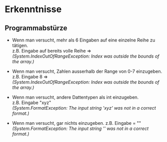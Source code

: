 # Erkenntnisse

## Programmabstürze

- Wenn man versucht, mehr als 6 Eingaben auf eine einzelne Reihe zu tätigen.  
  z.B. Eingabe auf bereits volle Reihe =>  
  _(System.IndexOutOfRangeException: Index was outside the bounds of the array.)_

- Wenn man versucht, Zahlen ausserhalb der Range von 0-7 einzugeben.  
  z.B. Eingabe 8 =>  
  _(System.IndexOutOfRangeException: Index was outside the bounds of the array.)_

- Wenn man versucht, andere Dattentypen als int einzugeben.  
  z.B. Eingabe "xyz"  
  _(System.FormatException: The input string 'xyz' was not in a correct format.)_

- Wenn man versucht, gar nichts einzugeben.
  z.B. Eingabe = ""  
  _(System.FormatException: The input string '' was not in a correct format.)_
